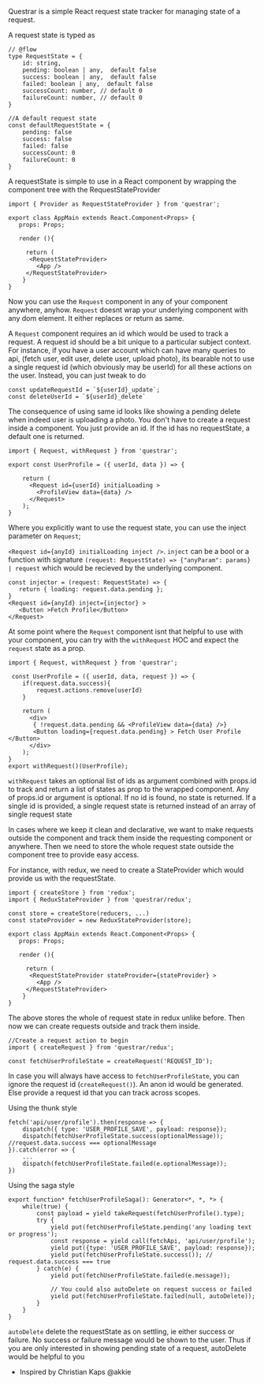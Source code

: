 

Questrar is a simple React request state tracker for managing state of a request.

A request state is typed as
```
// @flow
type RequestState = {
    id: string,
    pending: boolean | any,  default false
    success: boolean | any,  default false
    failed: boolean | any,  default false
    successCount: number, // default 0
    failureCount: number, // default 0
}

//A default request state
const defaultRequestState = {
    pending: false
    success: false
    failed: false
    successCount: 0
    failureCount: 0
}
```

A requestState is simple to use in a React component by wrapping the component tree with the RequestStateProvider

`import { Provider as RequestStateProvider } from 'questrar';`

```
export class AppMain extends React.Component<Props> {
   props: Props;
   
   render (){
    
     return (
      <RequestStateProvider>
        <App />
     </RequestStateProvider>
    }
}
```
Now you can use the `Request` component in any of your component anywhere, anyhow.
`Request` doesnt wrap your underlying component with any dom element. It either replaces or return as same.

A `Request` component requires an id which would be used to track a request.
A request id should be a bit unique to a particular subject context. For instance, if you have a user account
which can have many queries to api, (fetch user, edit user, delete user, upload photo), 
its bearable not to use a single request id (which obviously may be userId) for all these actions on the user.
Instead, you can just tweak to do
 ```
 const updateRequestId = `${userId}_update`;
 const deleteUserId = `${userId}_delete`
```
The consequence of using same id looks like showing a pending delete when indeed user is uploading a photo.
You don't have to create a request inside a component.
You just provide an id. If the id has no requestState, a default one is returned.

`import { Request, withRequest } from 'questrar'; `

```
export const UserProfile = ({ userId, data }) => {
    
    return (
      <Request id={userId} initialLoading >
        <ProfileView data={data} />
      </Request>
    );
}
```

Where you explicitly want to use the request state, you can use the inject parameter on `Request`;

`<Request id={anyId} initialLoading inject />`.
`inject` can be a bool or a function with signature `(request: RequestState) => {"anyParam": params} | request`
 which would be recieved by the underlying component.
 
 ```
 const injector = (request: RequestState) => {
    return { loading: request.data.pending };
 }
 <Request id={anyId} inject={injector} >
    <Button >Fetch Profile</Button>
 </Request>
 
```

At some point where the `Request` component isnt that helpful to use with your component, 
you can try with the `withRequest` HOC and expect the `request` state as a prop.

`import { Request, withRequest } from 'questrar'; `

```
 const UserProfile = ({ userId, data, request }) => {
    if(request.data.success){
        request.actions.remove(userId)
    }
    
    return (
      <div>
       { !request.data.pending && <ProfileView data={data} />}
       <Button loading={request.data.pending} > Fetch User Profile </Button>
      </div>
    );
}
export withRequest()(UserProfile);
```

`withRequest` takes an optional list of ids as argument combined with props.id to track
 and return a list of states as prop to the wrapped component.
Any of props.id or argument is optional. If no id is found, no state is returned.
If a single id is provided, a single request state is returned instead of an array of single request state


In cases where we keep it clean and declarative, we want to make requests outside the component
 and track them inside the requesting component or anywhere.
Then we need to store the whole request state outside the component tree to provide easy access.

For instance, with redux, we need to create a StateProvider which would provide us with the requestState.


```
import { createStore } from 'redux';
import { ReduxStateProvider } from 'questrar/redux';

const store = createStore(reducers, ...)
const stateProvider = new ReduxStateProvider(store);

export class AppMain extends React.Component<Props> {
   props: Props;
   
   render (){
    
     return (
      <RequestStateProvider stateProvider={stateProvider} >
        <App />
     </RequestStateProvider>
    }
}

```

The above stores the whole of request state in redux unlike before.
Then now we can create requests outside and track them inside.



```
//Create a request action to begin
import { createRequest } from 'questrar/redux';

const fetchUserProfileState = createRequest('REQUEST_ID');
```

In case you will always have access to `fetchUserProfileState`, you can ignore the request id (`createRequest()`). An anon id would be generated.
Else provide a request id that you can track across scopes.

Using the thunk style
```
fetch('api/user/profile').then(response => {
    dispatch({ type: 'USER_PROFILE_SAVE', payload: response});
    dispatch(fetchUserProfileState.success(optionalMessage)); //request.data.success === optionalMessage
}).catch(error => {
    ...
    dispatch(fetchUserProfileState.failed(e.optionalMessage));
})
```

Using the saga style
```
export function* fetchUserProfileSaga(): Generator<*, *, *> {
    while(true) {
        const payload = yield takeRequest(fetchUserProfile().type);
        try {
            yield put(fetchUserProfileState.pending('any loading text or progress');
            const response = yield call(fetchApi, 'api/user/profile');
            yield put({type: 'USER_PROFILE_SAVE', payload: response});
            yield put(fetchUserProfileState.success()); // request.data.success === true
        } catch(e) {
            yield put(fetchUserProfileState.failed(e.message));
            
            // You could also autoDelete on request success or failed
            yield put(fetchUserProfileState.failed(null, autoDelete));
        }
    }
}
```

`autoDelete` delete the requestState as on settling, ie either success or failure. No success or failure message would be shown to the user.
 Thus if you are only interested in showing pending state of a request, autoDelete would be helpful to you


- Inspired by Christian Kaps @akkie